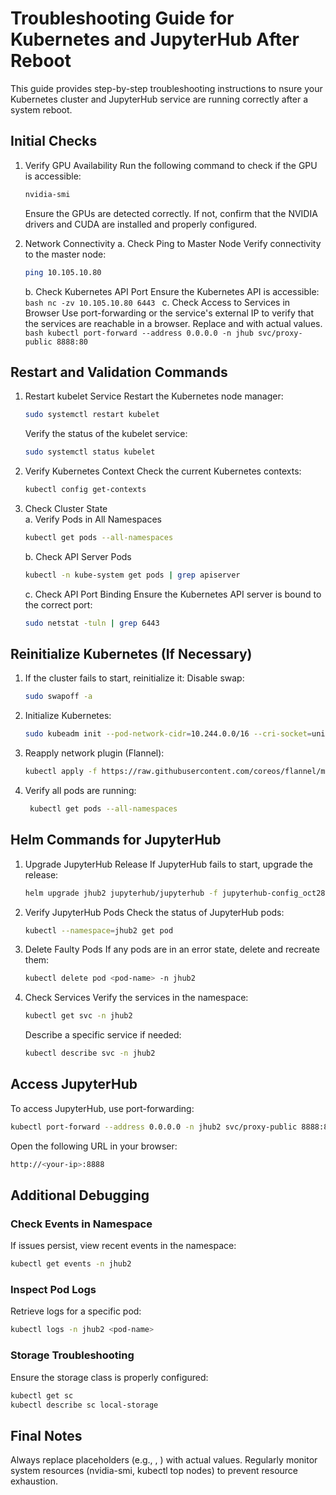 
# Troubleshooting Guide for Kubernetes and JupyterHub After Reboot

This guide provides step-by-step troubleshooting instructions to nsure your Kubernetes cluster and JupyterHub service are running correctly after a system reboot.

## Initial Checks

1. Verify GPU Availability
    Run the following command to check if the GPU is accessible:
      ```bash
      nvidia-smi
      ```
    Ensure the GPUs are detected correctly. If not, confirm that the NVIDIA drivers and CUDA are installed and properly configured.

2. Network Connectivity
	a. Check Ping to Master Node
      Verify connectivity to the master node:
      ```bash
      ping 10.105.10.80
      ```
	b. Check Kubernetes API Port
  		Ensure the Kubernetes API is accessible:
  		```bash
		nc -zv 10.105.10.80 6443
  		```
	c. Check Access to Services in Browser
	    Use port-forwarding or the service's external IP to verify that the services are reachable in a browser. Replace <ip> and <port> with actual values.
    	```bash
    	kubectl port-forward --address 0.0.0.0 -n jhub svc/proxy-public 8888:80
    	```

## Restart and Validation Commands

1. Restart kubelet Service
	Restart the Kubernetes node manager:
	```bash
	sudo systemctl restart kubelet
	```
	Verify the status of the kubelet service:
	```bash
	sudo systemctl status kubelet
	```
2. Verify Kubernetes Context
	Check the current Kubernetes contexts:
	```bash
	kubectl config get-contexts
	```
3. Check Cluster State  
	a. Verify Pods in All Namespaces
	```bash
	kubectl get pods --all-namespaces
	```
	b. Check API Server Pods
	```bash
	kubectl -n kube-system get pods | grep apiserver
	```
	c. Check API Port Binding
	Ensure the Kubernetes API server is bound to the correct port:
	```bash
	sudo netstat -tuln | grep 6443
	```
## Reinitialize Kubernetes (If Necessary)

1. If the cluster fails to start, reinitialize it:
    Disable swap:
    ```bash
	sudo swapoff -a
	```
2. Initialize Kubernetes:
	```bash
	sudo kubeadm init --pod-network-cidr=10.244.0.0/16 --cri-socket=unix:///var/run/cri-dockerd.sock
	```
3. Reapply network plugin (Flannel):
	```bash
	kubectl apply -f https://raw.githubusercontent.com/coreos/flannel/master/Documentation/kube-flannel.yml
	```
4. Verify all pods are running:
	```bash
   	 kubectl get pods --all-namespaces
	```

## Helm Commands for JupyterHub
1. Upgrade JupyterHub Release
	If JupyterHub fails to start, upgrade the release:
	```bash
	helm upgrade jhub2 jupyterhub/jupyterhub -f jupyterhub-config_oct28.yaml -n jhub2
	```
2. Verify JupyterHub Pods
	Check the status of JupyterHub pods:
	```bash
	kubectl --namespace=jhub2 get pod
	```
3. Delete Faulty Pods
	If any pods are in an error state, delete and recreate them:
	```bash
	kubectl delete pod <pod-name> -n jhub2
	```
4. Check Services
	Verify the services in the namespace:
	```bash
	kubectl get svc -n jhub2
	```
	Describe a specific service if needed:
	```bash
	kubectl describe svc -n jhub2
	```
## Access JupyterHub

To access JupyterHub, use port-forwarding:
```bash
kubectl port-forward --address 0.0.0.0 -n jhub2 svc/proxy-public 8888:80
```
Open the following URL in your browser:
```bash
http://<your-ip>:8888
```
## Additional Debugging

### Check Events in Namespace
If issues persist, view recent events in the namespace:
```bash
kubectl get events -n jhub2
```
### Inspect Pod Logs
Retrieve logs for a specific pod:
```bash
kubectl logs -n jhub2 <pod-name>
```
### Storage Troubleshooting
Ensure the storage class is properly configured:
```bash
kubectl get sc
kubectl describe sc local-storage
```
## Final Notes
Always replace placeholders (e.g., <your-ip>, <pod-name>) with actual values.
Regularly monitor system resources (nvidia-smi, kubectl top nodes) to prevent resource exhaustion.
